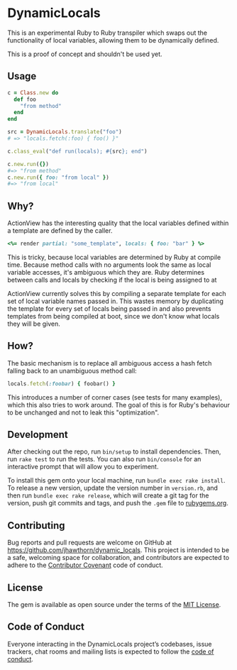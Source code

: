 # DynamicLocals

This is an experimental Ruby to Ruby transpiler which swaps out the functionality of local variables, allowing them to be dynamically defined.

This is a proof of concept and shouldn't be used yet.

## Usage

``` ruby
c = Class.new do
  def foo
    "from method"
  end
end

src = DynamicLocals.translate("foo")
# => "locals.fetch(:foo) { foo() }"

c.class_eval("def run(locals); #{src}; end")

c.new.run({})
#=> "from method"
c.new.run({ foo: "from local" })
#=> "from local"
```

## Why?

ActionView has the interesting quality that the local variables defined within a template are defined by the caller.

``` ruby
<%= render partial: "some_template", locals: { foo: "bar" } %>
```

This is tricky, because local variables are determined by Ruby at compile time.
Because method calls with no arguments look the same as local variable accesses, it's ambiguous which they are. Ruby determines between calls and locals by checking if the local is being assigned to at

ActionView currently solves this by compiling a separate template for each set of local variable names passed in. This wastes memory by duplicating the template for every set of locals being passed in and also prevents templates from being compiled at boot, since we don't know what locals they will be given.

## How?

The basic mechanism is to replace all ambiguous access a hash fetch falling back to an unambiguous method call:

``` ruby
locals.fetch(:foobar) { foobar() }
```

This introduces a number of corner cases (see tests for many examples), which this also tries to work around.
The goal of this is for Ruby's behaviour to be unchanged and not to leak this "optimization".

## Development

After checking out the repo, run `bin/setup` to install dependencies. Then, run `rake test` to run the tests. You can also run `bin/console` for an interactive prompt that will allow you to experiment.

To install this gem onto your local machine, run `bundle exec rake install`. To release a new version, update the version number in `version.rb`, and then run `bundle exec rake release`, which will create a git tag for the version, push git commits and tags, and push the `.gem` file to [rubygems.org](https://rubygems.org).

## Contributing

Bug reports and pull requests are welcome on GitHub at https://github.com/jhawthorn/dynamic_locals. This project is intended to be a safe, welcoming space for collaboration, and contributors are expected to adhere to the [Contributor Covenant](http://contributor-covenant.org) code of conduct.

## License

The gem is available as open source under the terms of the [MIT License](https://opensource.org/licenses/MIT).

## Code of Conduct

Everyone interacting in the DynamicLocals project’s codebases, issue trackers, chat rooms and mailing lists is expected to follow the [code of conduct](https://github.com/jhawthorn/dynamic_locals/blob/master/CODE_OF_CONDUCT.md).
